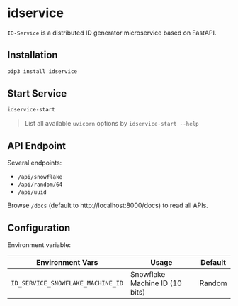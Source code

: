# idservice

`ID-Service` is a distributed ID generator microservice based on FastAPI.

## Installation

```sh
pip3 install idservice
```

## Start Service

```sh
idservice-start
```

> List all available `uvicorn` options by `idservice-start --help`

## API Endpoint

Several endpoints:

-   `/api/snowflake`
-   `/api/random/64`
-   `/api/uuid`

Browse `/docs` (default to http://localhost:8000/docs) to read all APIs.

## Configuration

Environment variable:

| Environment Vars                  | Usage                          | Default |
| --------------------------------- | ------------------------------ | ------- |
| `ID_SERVICE_SNOWFLAKE_MACHINE_ID` | Snowflake Machine ID (10 bits) | Random  |
